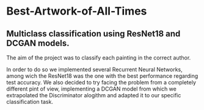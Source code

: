 # Best-Artwork-of-All-Times
## Multiclass classification using ResNet18 and DCGAN models.
The aim of the project was to classify each painting in the correct author.

In order to do so we implemented several Recurrent Neural Networks, among wich the ResNet18 was the one with the best performance regarding test accuracy. We also decided to try facing the problem from a completely different pint of view, implementing a DCGAN model from which we extrapolated the Discriminator alogithm and adapted it to our specific classification task.
